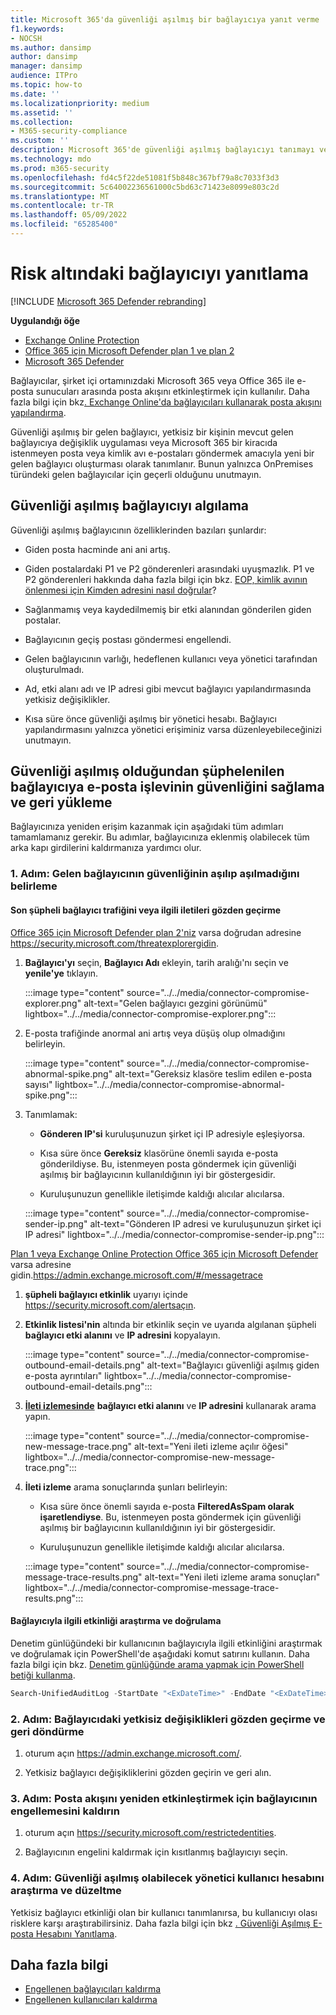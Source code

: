 ```yaml
---
title: Microsoft 365'da güvenliği aşılmış bir bağlayıcıya yanıt verme
f1.keywords:
- NOCSH
ms.author: dansimp
author: dansimp
manager: dansimp
audience: ITPro
ms.topic: how-to
ms.date: ''
ms.localizationpriority: medium
ms.assetid: ''
ms.collection:
- M365-security-compliance
ms.custom: ''
description: Microsoft 365'de güvenliği aşılmış bağlayıcıyı tanımayı ve yanıtlamayı öğrenin.
ms.technology: mdo
ms.prod: m365-security
ms.openlocfilehash: fd4c5f22de51081f5b848c367bf79a8c7033f3d3
ms.sourcegitcommit: 5c64002236561000c5bd63c71423e8099e803c2d
ms.translationtype: MT
ms.contentlocale: tr-TR
ms.lasthandoff: 05/09/2022
ms.locfileid: "65285400"
---
```

# <a name="respond-to-a-compromised-connector"></a>Risk altındaki bağlayıcıyı yanıtlama

[!INCLUDE [Microsoft 365 Defender rebranding](../includes/microsoft-defender-for-office.md)]

**Uygulandığı öğe**

- [Exchange Online Protection](exchange-online-protection-overview.md)
- [Office 365 için Microsoft Defender plan 1 ve plan 2](defender-for-office-365.md)
- [Microsoft 365 Defender](../defender/microsoft-365-defender.md)

Bağlayıcılar, şirket içi ortamınızdaki Microsoft 365 veya Office 365 ile e-posta sunucuları arasında posta akışını etkinleştirmek için kullanılır. Daha fazla bilgi için bkz[. Exchange Online'da bağlayıcıları kullanarak posta akışını yapılandırma](/exchange/mail-flow-best-practices/use-connectors-to-configure-mail-flow/use-connectors-to-configure-mail-flow).

Güvenliği aşılmış bir gelen bağlayıcı, yetkisiz bir kişinin mevcut gelen bağlayıcıya değişiklik uygulaması veya Microsoft 365 bir kiracıda istenmeyen posta veya kimlik avı e-postaları göndermek amacıyla yeni bir gelen bağlayıcı oluşturması olarak tanımlanır. Bunun yalnızca OnPremises türündeki gelen bağlayıcılar için geçerli olduğunu unutmayın. 

## <a name="detect-a-compromised-connector"></a>Güvenliği aşılmış bağlayıcıyı algılama

Güvenliği aşılmış bağlayıcının özelliklerinden bazıları şunlardır:

- Giden posta hacminde ani ani artış. 

- Giden postalardaki P1 ve P2 gönderenleri arasındaki uyuşmazlık. P1 ve P2 gönderenleri hakkında daha fazla bilgi için bkz. [EOP, kimlik avının önlenmesi için Kimden adresini nasıl doğrular](how-office-365-validates-the-from-address.md#an-overview-of-email-message-standards)?

- Sağlanmamış veya kaydedilmemiş bir etki alanından gönderilen giden postalar. 

- Bağlayıcının geçiş postası göndermesi engellendi. 

- Gelen bağlayıcının varlığı, hedeflenen kullanıcı veya yönetici tarafından oluşturulmadı. 

- Ad, etki alanı adı ve IP adresi gibi mevcut bağlayıcı yapılandırmasında yetkisiz değişiklikler. 

- Kısa süre önce güvenliği aşılmış bir yönetici hesabı. Bağlayıcı yapılandırmasını yalnızca yönetici erişiminiz varsa düzenleyebileceğinizi unutmayın. 

## <a name="secure-and-restore-email-function-to-a-suspected-compromised-connector"></a>Güvenliği aşılmış olduğundan şüphelenilen bağlayıcıya e-posta işlevinin güvenliğini sağlama ve geri yükleme

Bağlayıcınıza yeniden erişim kazanmak için aşağıdaki tüm adımları tamamlamanız gerekir. Bu adımlar, bağlayıcınıza eklenmiş olabilecek tüm arka kapı girdilerini kaldırmanıza yardımcı olur.

### <a name="step-1-identify-if-an-inbound-connector-has-been-compromised"></a>1. Adım: Gelen bağlayıcının güvenliğinin aşılıp aşılmadığını belirleme 

#### <a name="review-recent-suspicious-connector-traffic-or-related-messages"></a>Son şüpheli bağlayıcı trafiğini veya ilgili iletileri gözden geçirme

[Office 365 için Microsoft Defender plan 2'niz](defender-for-office-365.md) varsa doğrudan adresine https://security.microsoft.com/threatexplorergidin. 

1. **Bağlayıcı'yı** seçin, **Bağlayıcı Adı** ekleyin, tarih aralığı'nı seçin ve **yenile'ye** tıklayın. 

    :::image type="content" source="../../media/connector-compromise-explorer.png" alt-text="Gelen bağlayıcı gezgini görünümü" lightbox="../../media/connector-compromise-explorer.png":::

2. E-posta trafiğinde anormal ani artış veya düşüş olup olmadığını belirleyin.

    :::image type="content" source="../../media/connector-compromise-abnormal-spike.png" alt-text="Gereksiz klasöre teslim edilen e-posta sayısı" lightbox="../../media/connector-compromise-abnormal-spike.png":::

3. Tanımlamak: 

    - **Gönderen IP'si** kuruluşunuzun şirket içi IP adresiyle eşleşiyorsa. 

    - Kısa süre önce **Gereksiz** klasörüne önemli sayıda e-posta gönderildiyse. Bu, istenmeyen posta göndermek için güvenliği aşılmış bir bağlayıcının kullanıldığının iyi bir göstergesidir. 

    - Kuruluşunuzun genellikle iletişimde kaldığı alıcılar alıcılarsa. 

    :::image type="content" source="../../media/connector-compromise-sender-ip.png" alt-text="Gönderen IP adresi ve kuruluşunuzun şirket içi IP adresi" lightbox="../../media/connector-compromise-sender-ip.png":::

[Plan 1 veya Exchange Online Protection Office 365 için Microsoft Defender](defender-for-office-365.md) varsa adresine gidin.[](exchange-online-protection-overview.md)https://admin.exchange.microsoft.com/#/messagetrace 

1. **şüpheli bağlayıcı etkinlik** uyarıyı içinde https://security.microsoft.com/alertsaçın.  

2. **Etkinlik listesi'nin** altında bir etkinlik seçin ve uyarıda algılanan şüpheli **bağlayıcı etki alanını** ve **IP adresini** kopyalayın.

    :::image type="content" source="../../media/connector-compromise-outbound-email-details.png" alt-text="Bağlayıcı güvenliği aşılmış giden e-posta ayrıntıları" lightbox="../../media/connector-compromise-outbound-email-details.png":::
    
3. [**İleti izlemesinde**](https://admin.exchange.microsoft.com/#/messagetrace) **bağlayıcı etki alanını** ve **IP adresini** kullanarak arama yapın. 

    :::image type="content" source="../../media/connector-compromise-new-message-trace.png" alt-text="Yeni ileti izleme açılır öğesi" lightbox="../../media/connector-compromise-new-message-trace.png":::
    
4. **İleti izleme** arama sonuçlarında şunları belirleyin: 

    - Kısa süre önce önemli sayıda e-posta **FilteredAsSpam olarak işaretlendiyse**. Bu, istenmeyen posta göndermek için güvenliği aşılmış bir bağlayıcının kullanıldığının iyi bir göstergesidir. 

    - Kuruluşunuzun genellikle iletişimde kaldığı alıcılar alıcılarsa. 

    :::image type="content" source="../../media/connector-compromise-message-trace-results.png" alt-text="Yeni ileti izleme arama sonuçları" lightbox="../../media/connector-compromise-message-trace-results.png":::

#### <a name="investigate-and-validate-connector-related-activity"></a>Bağlayıcıyla ilgili etkinliği araştırma ve doğrulama 

Denetim günlüğündeki bir kullanıcının bağlayıcıyla ilgili etkinliğini araştırmak ve doğrulamak için PowerShell'de aşağıdaki komut satırını kullanın. Daha fazla bilgi için bkz. [Denetim günlüğünde arama yapmak için PowerShell betiği kullanma](/compliance/audit-log-search-script). 

```powershell
Search-UnifiedAuditLog -StartDate "<ExDateTime>" -EndDate "<ExDateTime>" -Operations "New-InboundConnector", "Set-InboundConnector", "Remove-InboundConnector
```

### <a name="step-2-review-and-revert-unauthorized-changes-in-a-connector"></a>2. Adım: Bağlayıcıdaki yetkisiz değişiklikleri gözden geçirme ve geri döndürme 

1. oturum açın https://admin.exchange.microsoft.com/. 

2. Yetkisiz bağlayıcı değişikliklerini gözden geçirin ve geri alın. 

### <a name="step-3-unblock-the-connector-to-re-enable-mail-flow"></a>3. Adım: Posta akışını yeniden etkinleştirmek için bağlayıcının engellemesini kaldırın 

1. oturum açın https://security.microsoft.com/restrictedentities. 

2. Bağlayıcının engelini kaldırmak için kısıtlanmış bağlayıcıyı seçin. 

### <a name="step-4-investigate-and-remediate-potentially-compromised-administrative-user-account"></a>4. Adım: Güvenliği aşılmış olabilecek yönetici kullanıcı hesabını araştırma ve düzeltme

Yetkisiz bağlayıcı etkinliği olan bir kullanıcı tanımlanırsa, bu kullanıcıyı olası risklere karşı araştırabilirsiniz. Daha fazla bilgi için bkz [. Güvenliği Aşılmış E-posta Hesabını Yanıtlama](responding-to-a-compromised-email-account.md).

## <a name="more-information"></a>Daha fazla bilgi

- [Engellenen bağlayıcıları kaldırma](remove-blocked-connectors.md)
- [Engellenen kullanıcıları kaldırma](removing-user-from-restricted-users-portal-after-spam.md)

